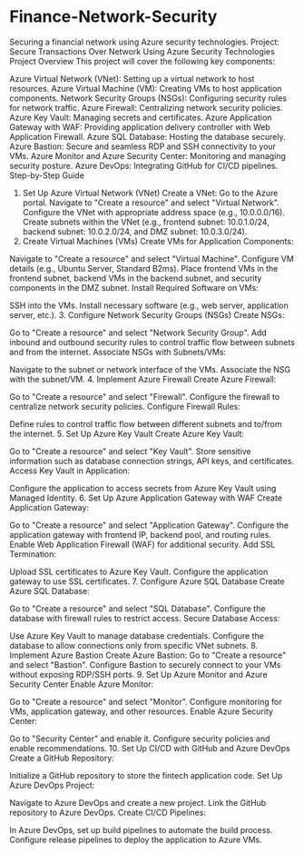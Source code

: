 # Finance-Network-Security
Securing a financial network using Azure security technologies. 
Project: Secure Transactions Over Network Using Azure Security Technologies
Project Overview
This project will cover the following key components:

Azure Virtual Network (VNet): Setting up a virtual network to host resources.
Azure Virtual Machine (VM): Creating VMs to host application components.
Network Security Groups (NSGs): Configuring security rules for network traffic.
Azure Firewall: Centralizing network security policies.
Azure Key Vault: Managing secrets and certificates.
Azure Application Gateway with WAF: Providing application delivery controller with Web Application Firewall.
Azure SQL Database: Hosting the database securely.
Azure Bastion: Secure and seamless RDP and SSH connectivity to your VMs.
Azure Monitor and Azure Security Center: Monitoring and managing security posture.
Azure DevOps: Integrating GitHub for CI/CD pipelines.
Step-by-Step Guide
1. Set Up Azure Virtual Network (VNet)
Create a VNet:
Go to the Azure portal.
Navigate to "Create a resource" and select "Virtual Network".
Configure the VNet with appropriate address space (e.g., 10.0.0.0/16).
Create subnets within the VNet (e.g., frontend subnet: 10.0.1.0/24, backend subnet: 10.0.2.0/24, and DMZ subnet: 10.0.3.0/24).
2. Create Virtual Machines (VMs)
Create VMs for Application Components:

Navigate to "Create a resource" and select "Virtual Machine".
Configure VM details (e.g., Ubuntu Server, Standard B2ms).
Place frontend VMs in the frontend subnet, backend VMs in the backend subnet, and security components in the DMZ subnet.
Install Required Software on VMs:

SSH into the VMs.
Install necessary software (e.g., web server, application server, etc.).
3. Configure Network Security Groups (NSGs)
Create NSGs:

Go to "Create a resource" and select "Network Security Group".
Add inbound and outbound security rules to control traffic flow between subnets and from the internet.
Associate NSGs with Subnets/VMs:

Navigate to the subnet or network interface of the VMs.
Associate the NSG with the subnet/VM.
4. Implement Azure Firewall
Create Azure Firewall:

Go to "Create a resource" and select "Firewall".
Configure the firewall to centralize network security policies.
Configure Firewall Rules:

Define rules to control traffic flow between different subnets and to/from the internet.
5. Set Up Azure Key Vault
Create Azure Key Vault:

Go to "Create a resource" and select "Key Vault".
Store sensitive information such as database connection strings, API keys, and certificates.
Access Key Vault in Application:

Configure the application to access secrets from Azure Key Vault using Managed Identity.
6. Set Up Azure Application Gateway with WAF
Create Application Gateway:

Go to "Create a resource" and select "Application Gateway".
Configure the application gateway with frontend IP, backend pool, and routing rules.
Enable Web Application Firewall (WAF) for additional security.
Add SSL Termination:

Upload SSL certificates to Azure Key Vault.
Configure the application gateway to use SSL certificates.
7. Configure Azure SQL Database
Create Azure SQL Database:

Go to "Create a resource" and select "SQL Database".
Configure the database with firewall rules to restrict access.
Secure Database Access:

Use Azure Key Vault to manage database credentials.
Configure the database to allow connections only from specific VNet subnets.
8. Implement Azure Bastion
Create Azure Bastion:
Go to "Create a resource" and select "Bastion".
Configure Bastion to securely connect to your VMs without exposing RDP/SSH ports.
9. Set Up Azure Monitor and Azure Security Center
Enable Azure Monitor:

Go to "Create a resource" and select "Monitor".
Configure monitoring for VMs, application gateway, and other resources.
Enable Azure Security Center:

Go to "Security Center" and enable it.
Configure security policies and enable recommendations.
10. Set Up CI/CD with GitHub and Azure DevOps
Create a GitHub Repository:

Initialize a GitHub repository to store the fintech application code.
Set Up Azure DevOps Project:

Navigate to Azure DevOps and create a new project.
Link the GitHub repository to Azure DevOps.
Create CI/CD Pipelines:

In Azure DevOps, set up build pipelines to automate the build process.
Configure release pipelines to deploy the application to Azure VMs.
